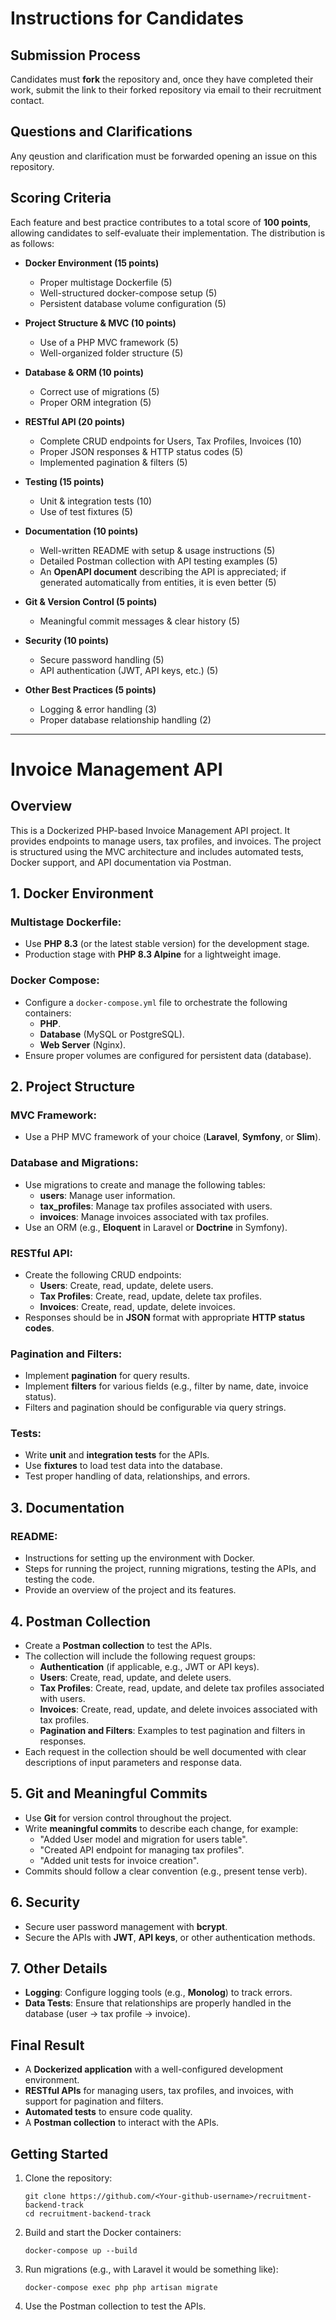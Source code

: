 # Instructions for Candidates

## Submission Process
Candidates must **fork** the repository and, once they have completed their work, submit the link to their forked repository via email to their recruitment contact.

## Questions and Clarifications
Any qeustion and clarification must be forwarded opening an issue on this repository.

## Scoring Criteria
Each feature and best practice contributes to a total score of **100 points**, allowing candidates to self-evaluate their implementation. The distribution is as follows:

- **Docker Environment (15 points)**
  - Proper multistage Dockerfile (5)
  - Well-structured docker-compose setup (5)
  - Persistent database volume configuration (5)

- **Project Structure & MVC (10 points)**
  - Use of a PHP MVC framework (5)
  - Well-organized folder structure (5)

- **Database & ORM (10 points)**
  - Correct use of migrations (5)
  - Proper ORM integration (5)

- **RESTful API (20 points)**
  - Complete CRUD endpoints for Users, Tax Profiles, Invoices (10)
  - Proper JSON responses & HTTP status codes (5)
  - Implemented pagination & filters (5)

- **Testing (15 points)**
  - Unit & integration tests (10)
  - Use of test fixtures (5)

- **Documentation (10 points)**
  - Well-written README with setup & usage instructions (5)
  - Detailed Postman collection with API testing examples (5)
  - An **OpenAPI document** describing the API is appreciated; if generated automatically from entities, it is even better (5)

- **Git & Version Control (5 points)**
  - Meaningful commit messages & clear history (5)

- **Security (10 points)**
  - Secure password handling (5)
  - API authentication (JWT, API keys, etc.) (5)

- **Other Best Practices (5 points)**
  - Logging & error handling (3)
  - Proper database relationship handling (2)

---

# Invoice Management API

## Overview

This is a Dockerized PHP-based Invoice Management API project. It provides endpoints to manage users, tax profiles, and invoices. The project is structured using the MVC architecture and includes automated tests, Docker support, and API documentation via Postman.

## 1. Docker Environment

### Multistage Dockerfile:
- Use **PHP 8.3** (or the latest stable version) for the development stage.
- Production stage with **PHP 8.3 Alpine** for a lightweight image.

### Docker Compose:
- Configure a `docker-compose.yml` file to orchestrate the following containers:
  - **PHP**.
  - **Database** (MySQL or PostgreSQL).
  - **Web Server** (Nginx).
- Ensure proper volumes are configured for persistent data (database).

## 2. Project Structure

### MVC Framework:
- Use a PHP MVC framework of your choice (**Laravel**, **Symfony**, or **Slim**).

### Database and Migrations:
- Use migrations to create and manage the following tables:
  - **users**: Manage user information.
  - **tax_profiles**: Manage tax profiles associated with users.
  - **invoices**: Manage invoices associated with tax profiles.
- Use an ORM (e.g., **Eloquent** in Laravel or **Doctrine** in Symfony).

### RESTful API:
- Create the following CRUD endpoints:
  - **Users**: Create, read, update, delete users.
  - **Tax Profiles**: Create, read, update, delete tax profiles.
  - **Invoices**: Create, read, update, delete invoices.
- Responses should be in **JSON** format with appropriate **HTTP status codes**.

### Pagination and Filters:
- Implement **pagination** for query results.
- Implement **filters** for various fields (e.g., filter by name, date, invoice status).
- Filters and pagination should be configurable via query strings.

### Tests:
- Write **unit** and **integration tests** for the APIs.
- Use **fixtures** to load test data into the database.
- Test proper handling of data, relationships, and errors.

## 3. Documentation

### README:
- Instructions for setting up the environment with Docker.
- Steps for running the project, running migrations, testing the APIs, and testing the code.
- Provide an overview of the project and its features.

## 4. Postman Collection

- Create a **Postman collection** to test the APIs.
- The collection will include the following request groups:
  - **Authentication** (if applicable, e.g., JWT or API keys).
  - **Users**: Create, read, update, and delete users.
  - **Tax Profiles**: Create, read, update, and delete tax profiles associated with users.
  - **Invoices**: Create, read, update, and delete invoices associated with tax profiles.
  - **Pagination and Filters**: Examples to test pagination and filters in responses.
- Each request in the collection should be well documented with clear descriptions of input parameters and response data.

## 5. Git and Meaningful Commits

- Use **Git** for version control throughout the project.
- Write **meaningful commits** to describe each change, for example:
  - "Added User model and migration for users table".
  - "Created API endpoint for managing tax profiles".
  - "Added unit tests for invoice creation".
- Commits should follow a clear convention (e.g., present tense verb).

## 6. Security

- Secure user password management with **bcrypt**.
- Secure the APIs with **JWT**, **API keys**, or other authentication methods.

## 7. Other Details

- **Logging**: Configure logging tools (e.g., **Monolog**) to track errors.
- **Data Tests**: Ensure that relationships are properly handled in the database (user -> tax profile -> invoice).

## Final Result

- A **Dockerized application** with a well-configured development environment.
- **RESTful APIs** for managing users, tax profiles, and invoices, with support for pagination and filters.
- **Automated tests** to ensure code quality.
- A **Postman collection** to interact with the APIs.

## Getting Started

1. Clone the repository:
   ```
   git clone https://github.com/<Your-github-username>/recruitment-backend-track
   cd recruitment-backend-track
   ```

2. Build and start the Docker containers:
   ```
   docker-compose up --build
   ```

3. Run migrations (e.g., with Laravel it would be something like):
   ```
   docker-compose exec php php artisan migrate
   ```

4. Use the Postman collection to test the APIs.

